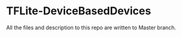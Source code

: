 # TFLite-DeviceBasedDevices
All the files and description to this repo are written to Master branch. 
